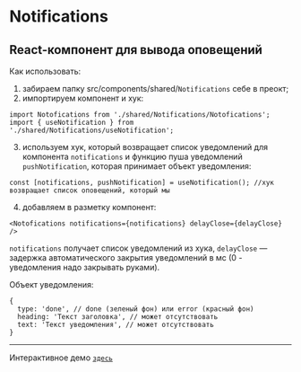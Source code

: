# Notifications
## React-компонент для вывода оповещений

Как использовать:
1. забираем папку src/components/shared/`Notifications` себе в преокт;
2. импортируем компонент и хук:
```
import Notofications from './shared/Notifications/Notofications';
import { useNotification } from './shared/Notifications/useNotification';
```
3. используем хук, который возвращает список уведомлений для компонента `notifications` и функцию пуша уведомлений `pushNotification`, которая принимает объект уведомления:
```
const [notifications, pushNotification] = useNotification(); //хук возвращает список оповещений, который мы
```
4. добавляем в разметку компонент:
```
<Notofications notifications={notifications} delayClose={delayClose} />
```
`notifications` получает список уведомлений из хука, `delayClose` — задержка автоматического закрытия уведомлений в мс (0 - уведомления надо закрывать руками).  

Объект уведомления:
```
{
  type: 'done', // done (зеленый фон) или error (красный фон)
  heading: 'Текст заголовка', // может отсутствовать
  text: 'Текст уведомления', // может отсутствовать
}
```

---
Интерактивное демо [`здесь`](https://artyemsavchenko.github.io/Notifications-component)